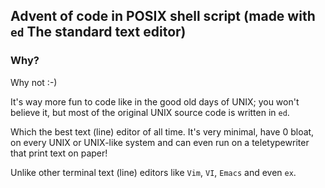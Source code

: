 ## Advent of code in POSIX shell script (made with `ed` The standard text editor)
### Why?
Why not :-)

It's way more fun to code like in the good old days of UNIX;
you won't believe it, but most of the original UNIX source code is written in
`ed`.

Which the best text (line) editor of all time.
It's very minimal, have 0 bloat, on every UNIX or UNIX-like system and can even
run on a teletypewriter that print text on paper!

Unlike other terminal text (line) editors like
`Vim`, `VI`, `Emacs` and even `ex`.
